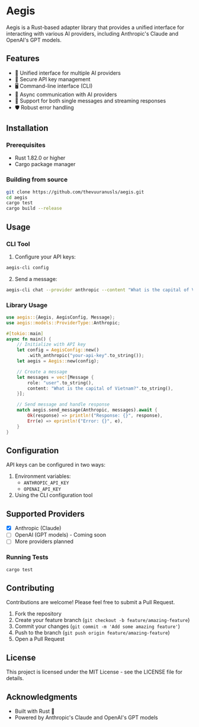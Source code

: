 # Aegis

Aegis is a Rust-based adapter library that provides a unified interface for interacting with various AI providers, including Anthropic's Claude and OpenAI's GPT models.

## Features

- 🤖 Unified interface for multiple AI providers
- 🔑 Secure API key management
- 🖥️ Command-line interface (CLI)
- 📡 Async communication with AI providers
- 📝 Support for both single messages and streaming responses
- 🛡️ Robust error handling

## Installation

### Prerequisites

- Rust 1.82.0 or higher
- Cargo package manager

### Building from source

```bash
git clone https://github.com/thevuuranusls/aegis.git
cd aegis
cargo test
cargo build --release
```

## Usage

### CLI Tool

1. Configure your API keys:

```bash
aegis-cli config
```

2. Send a message:
```bash
aegis-cli chat --provider anthropic --content "What is the capital of Vietnam?"
```

### Library Usage

```rust
use aegis::{Aegis, AegisConfig, Message};
use aegis::models::ProviderType::Anthropic;

#[tokio::main]
async fn main() {
    // Initialize with API key
    let config = AegisConfig::new()
        .with_anthropic("your-api-key".to_string());
    let aegis = Aegis::new(config);

    // Create a message
    let messages = vec![Message {
        role: "user".to_string(),
        content: "What is the capital of Vietnam?".to_string(),
    }];

    // Send message and handle response
    match aegis.send_message(Anthropic, messages).await {
        Ok(response) => println!("Response: {}", response),
        Err(e) => eprintln!("Error: {}", e),
    }
}
```

## Configuration

API keys can be configured in two ways:
1. Environment variables:
   - `ANTHROPIC_API_KEY`
   - `OPENAI_API_KEY`
2. Using the CLI configuration tool

## Supported Providers

- [x] Anthropic (Claude)
- [ ] OpenAI (GPT models) - Coming soon
- [ ] More providers planned

### Running Tests

```bash
cargo test
```

## Contributing

Contributions are welcome! Please feel free to submit a Pull Request.

1. Fork the repository
2. Create your feature branch (`git checkout -b feature/amazing-feature`)
3. Commit your changes (`git commit -m 'Add some amazing feature'`)
4. Push to the branch (`git push origin feature/amazing-feature`)
5. Open a Pull Request

## License

This project is licensed under the MIT License - see the LICENSE file for details.

## Acknowledgments

- Built with Rust 🦀
- Powered by Anthropic's Claude and OpenAI's GPT models
```